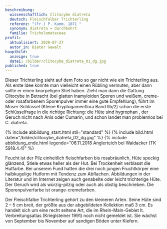 ```yaml
---
beschreibung:
  wissenschaftlich: Clitocybe diatreta
  deutsch: Fleischfalber Trichterling
  referenz: "(Fr.) P. Kumm. 1871 "
  synonym: diatreta = durchbohrt
  familie: Tricholomataceae
profil:
  aktualisiert: 2020-07-27
  autor_in: Dieter Gewalt
hauptbild:
  anzeige: true
  datei: /bilder/clitocybe_diatreta_01_dg.jpg
published: true
---
```

Dieser Trichterling sieht auf dem Foto so gar nicht wie ein Trichterling aus. Als erste Idee könnte man vielleicht einen Rübling vermuten, aber dann sollte er einen knorpeligen Stiel haben. Zieht man dann die Gattung Clitocybe in Betracht (bei glatten inamyloiden Sporen und weißem, creme- oder rosafarbenem Sporenpulver immer eine gute Empfehlung), führt im Moser-Schlüssel (Kleine Kryptogamenflora Band IIb/2) schon die erste Schlüsselfrage in die richtige Richtung: die Hüte sind hygrophan , der Geruch nicht nach Anis oder Cumarin, und schon landet man problemlos bei C. diatreta.

{% include abbildung_start.html stil="standard" %}
{% include bild.html datei="/bilder/clitocybe_diatreta_02_dg.jpg" %}
{% include abbildung_ende.html legende="06.11.2018 Anglerteich bei Waldacker (TK 5918.4.4)" %}

Feucht ist der Pilz einheitlich fleischfarben bis rosabräunlich, Hüte speckig glänzend, Stiele etwas heller als der Hut. Bei Trockenheit verblasst die Hutfarbe. Bei unserem Fund hatten die drei noch jungen Fruchtkörper eine halbkugelige Hutform mit Tendenz zum Abflachen. Abbildungen in der Literatur und im Internet zeigen auch genabelte oder leicht trichterige Hüte. Der Geruch wird als würzig-pilzig oder auch als obstig beschrieben. Die Sporenpulverfarbe ist orange-cremefarben.

Der Fleischfalbe Trichterling gehört zu den kleineren Arten. Seine Hüte sind 2 – 5 cm breit, der größte aus der abgebildeten Kollektion maß 3 cm. Es handelt sich um eine recht seltene Art, die im Rhein-Main-Gebiet lt. Verbreitungsatlas (Krieglsteiner 1991) noch nicht gemeldet ist. Sie wächst von September bis November auf sandigen Böden unter Kiefern.